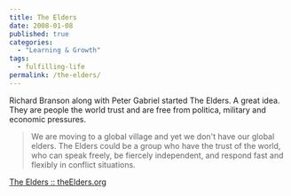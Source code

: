 ```yaml
---
title: The Elders
date: 2008-01-08
published: true
categories:
  - "Learning & Growth"
tags:
  - fulfilling-life
permalink: /the-elders/
---
```

Richard Branson along with Peter Gabriel started The Elders.  A great idea.  They are people the world trust and are free from politica, military and economic pressures.

>We are moving to a global village and yet we don't have our global elders.  The Elders could be a group who have the trust of the world, who can speak freely, be fiercely independent,  and respond fast and flexibly in conflict situations.
<p><a href="http://www.theelders.org/" rel="nofollow">The Elders :: theElders.org</a></p>
